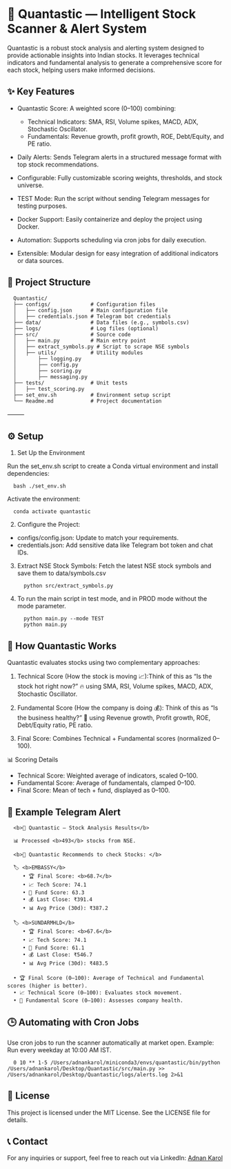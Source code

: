 # 🚀 Quantastic — Intelligent Stock Scanner & Alert System

Quantastic is a robust stock analysis and alerting system designed to provide actionable insights into Indian stocks. It leverages technical indicators and fundamental analysis to generate a comprehensive score for each stock, helping users make informed decisions.

## ✨ Key Features

- Quantastic Score: A weighted score (0–100) combining:

  - Technical Indicators: SMA, RSI, Volume spikes, MACD, ADX, Stochastic Oscillator.
  - Fundamentals: Revenue growth, profit growth, ROE, Debt/Equity, and PE ratio.
- Daily Alerts: Sends Telegram alerts in a structured message format with top stock recommendations.
- Configurable: Fully customizable scoring weights, thresholds, and stock universe.
- TEST Mode: Run the script without sending Telegram messages for testing purposes.
- Docker Support: Easily containerize and deploy the project using Docker.
- Automation: Supports scheduling via cron jobs for daily execution.
- Extensible: Modular design for easy integration of additional indicators or data sources.

## 📂 Project Structure

      Quantastic/
      ├── configs/             # Configuration files
      │   ├── config.json      # Main configuration file
      │   ├── credentials.json # Telegram bot credentials
      ├── data/                # Data files (e.g., symbols.csv)
      ├── logs/                # Log files (optional)
      ├── src/                 # Source code
      │   ├── main.py          # Main entry point
      │   ├── extract_symbols.py # Script to scrape NSE symbols
      │   ├── utils/           # Utility modules
      │       ├── logging.py
      │       ├── config.py
      │       ├── scoring.py
      │       ├── messaging.py
      ├── tests/               # Unit tests
      │   ├── test_scoring.py
      ├── set_env.sh           # Environment setup script
      └── Readme.md            # Project documentation

⸻

## ⚙️ Setup

1. Set Up the Environment

Run the set_env.sh script to create a Conda virtual environment and install dependencies:

      bash ./set_env.sh

Activate the environment:

      conda activate quantastic

2. Configure the Project:

- configs/config.json: Update to match your requirements.
- credentials.json: Add sensitive data like Telegram bot token and chat IDs.

3. Extract NSE Stock Symbols: Fetch the latest NSE stock symbols and save them to data/symbols.csv

         python src/extract_symbols.py

4. To run the main script in test mode, and in PROD mode without the mode parameter.

         python main.py --mode TEST
         python main.py

## 🧐 How Quantastic Works

Quantastic evaluates stocks using two complementary approaches:

1. Technical Score (How the stock is moving 📈):Think of this as “Is the stock hot right now?” 🔥 using SMA, RSI, Volume spikes, MACD, ADX, Stochastic Oscillator.

2. Fundamental Score (How the company is doing 💰): Think of this as “Is the business healthy?” 💼 using Revenue growth, Profit growth, ROE, Debt/Equity ratio, PE ratio.

3. Final Score: Combines Technical + Fundamental scores (normalized 0–100).

📊 Scoring Details

- Technical Score: Weighted average of indicators, scaled 0–100.
- Fundamental Score: Average of fundamentals, clamped 0–100.
- Final Score: Mean of tech + fund, displayed as 0–100.

## 📲 Example Telegram Alert

      <b>🚀 Quantastic — Stock Analysis Results</b>

      📊 Processed <b>493</b> stocks from NSE.

      <b>🎯 Quantastic Recommends to check Stocks: </b>

      🏷️ <b>EMBASSY</b>
         • 🏆 Final Score: <b>68.7</b>
         • 📈 Tech Score: 74.1
         • 💼 Fund Score: 63.3
         • 💰 Last Close: ₹391.4
         • 📊 Avg Price (30d): ₹387.2

      🏷️ <b>SUNDARMHLD</b>
         • 🏆 Final Score: <b>67.6</b>
         • 📈 Tech Score: 74.1
         • 💼 Fund Score: 61.1
         • 💰 Last Close: ₹546.7
         • 📊 Avg Price (30d): ₹483.5

      • 🏆 Final Score (0–100): Average of Technical and Fundamental scores (higher is better).
      • 📈 Technical Score (0–100): Evaluates stock movement.
      • 💼 Fundamental Score (0–100): Assesses company health.

## 🕒 Automating with Cron Jobs

Use cron jobs to run the scanner automatically at market open.
Example: Run every weekday at 10:00 AM IST.

      0 10 ** 1-5 /Users/adnankarol/miniconda3/envs/quantastic/bin/python /Users/adnankarol/Desktop/Quantastic/src/main.py >> /Users/adnankarol/Desktop/Quantastic/logs/alerts.log 2>&1

## 📜 License

This project is licensed under the MIT License. See the LICENSE file for details.

## 📞 Contact

For any inquiries or support, feel free to reach out via LinkedIn: [Adnan Karol](https://www.linkedin.com/in/your-profile)

